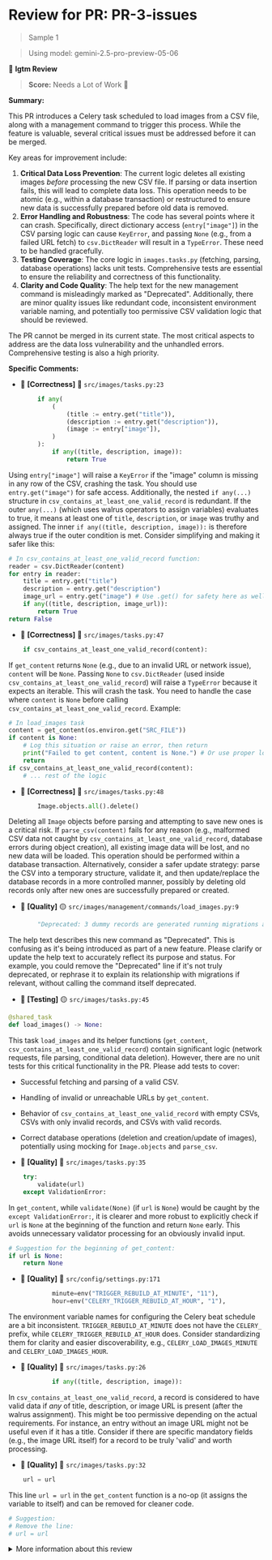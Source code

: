 # Review for PR: PR-3-issues

> Sample 1

> Using model: gemini-2.5-pro-preview-05-06


🦉 **lgtm Review**

> **Score:** Needs a Lot of Work 🚨

**Summary:**

This PR introduces a Celery task scheduled to load images from a CSV file, along with a management command to trigger this process. While the feature is valuable, several critical issues must be addressed before it can be merged.

Key areas for improvement include:
1.  **Critical Data Loss Prevention**: The current logic deletes all existing images *before* processing the new CSV file. If parsing or data insertion fails, this will lead to complete data loss. This operation needs to be atomic (e.g., within a database transaction) or restructured to ensure new data is successfully prepared before old data is removed.
2.  **Error Handling and Robustness**: The code has several points where it can crash. Specifically, direct dictionary access (`entry["image"]`) in the CSV parsing logic can cause `KeyError`, and passing `None` (e.g., from a failed URL fetch) to `csv.DictReader` will result in a `TypeError`. These need to be handled gracefully.
3.  **Testing Coverage**: The core logic in `images.tasks.py` (fetching, parsing, database operations) lacks unit tests. Comprehensive tests are essential to ensure the reliability and correctness of this functionality.
4.  **Clarity and Code Quality**: The help text for the new management command is misleadingly marked as "Deprecated". Additionally, there are minor quality issues like redundant code, inconsistent environment variable naming, and potentially too permissive CSV validation logic that should be reviewed.

The PR cannot be merged in its current state. The most critical aspects to address are the data loss vulnerability and the unhandled errors. Comprehensive testing is also a high priority.

**Specific Comments:**

- 🦉 **[Correctness]** 🔴 `src/images/tasks.py:23`




```python
        if any(
            (
                (title := entry.get("title")),
                (description := entry.get("description")),
                (image := entry["image"]),
            )
        ):
            if any((title, description, image)):
                return True
```


Using `entry["image"]` will raise a `KeyError` if the "image" column is missing in any row of the CSV, crashing the task. You should use `entry.get("image")` for safe access. Additionally, the nested `if any(...)` structure in `csv_contains_at_least_one_valid_record` is redundant. If the outer `any(...)` (which uses walrus operators to assign variables) evaluates to true, it means at least one of `title`, `description`, or `image` was truthy and assigned. The inner `if any((title, description, image)):` is therefore always true if the outer condition is met.
Consider simplifying and making it safer like this:
```python
# In csv_contains_at_least_one_valid_record function:
reader = csv.DictReader(content)
for entry in reader:
    title = entry.get("title")
    description = entry.get("description")
    image_url = entry.get("image") # Use .get() for safety here as well
    if any((title, description, image_url)):
        return True
return False
```

- 🦉 **[Correctness]** 🔴 `src/images/tasks.py:47`




```python
    if csv_contains_at_least_one_valid_record(content):
```


If `get_content` returns `None` (e.g., due to an invalid URL or network issue), `content` will be `None`. Passing `None` to `csv.DictReader` (used inside `csv_contains_at_least_one_valid_record`) will raise a `TypeError` because it expects an iterable. This will crash the task. You need to handle the case where `content` is `None` before calling `csv_contains_at_least_one_valid_record`.
Example:
```python
# In load_images task
content = get_content(os.environ.get("SRC_FILE"))
if content is None:
    # Log this situation or raise an error, then return
    print("Failed to get content, content is None.") # Or use proper logging
    return
if csv_contains_at_least_one_valid_record(content):
    # ... rest of the logic
```

- 🦉 **[Correctness]** 🔴 `src/images/tasks.py:48`




```python
        Image.objects.all().delete()
```


Deleting all `Image` objects before parsing and attempting to save new ones is a critical risk. If `parse_csv(content)` fails for any reason (e.g., malformed CSV data not caught by `csv_contains_at_least_one_valid_record`, database errors during object creation), all existing image data will be lost, and no new data will be loaded.
This operation should be performed within a database transaction. Alternatively, consider a safer update strategy: parse the CSV into a temporary structure, validate it, and then update/replace the database records in a more controlled manner, possibly by deleting old records only after new ones are successfully prepared or created.

- 🦉 **[Quality]** 🟡 `src/images/management/commands/load_images.py:9`




```python
        "Deprecated: 3 dummy records are generated running migrations already. "
```


The help text describes this new command as "Deprecated". This is confusing as it's being introduced as part of a new feature. Please clarify or update the help text to accurately reflect its purpose and status. For example, you could remove the "Deprecated" line if it's not truly deprecated, or rephrase it to explain its relationship with migrations if relevant, without calling the command itself deprecated.

- 🦉 **[Testing]** 🟡 `src/images/tasks.py:45`




```python
@shared_task
def load_images() -> None:
```


This task `load_images` and its helper functions (`get_content`, `csv_contains_at_least_one_valid_record`) contain significant logic (network requests, file parsing, conditional data deletion). However, there are no unit tests for this critical functionality in the PR. Please add tests to cover:
- Successful fetching and parsing of a valid CSV.
- Handling of invalid or unreachable URLs by `get_content`.
- Behavior of `csv_contains_at_least_one_valid_record` with empty CSVs, CSVs with only invalid records, and CSVs with valid records.
- Correct database operations (deletion and creation/update of images), potentially using mocking for `Image.objects` and `parse_csv`.

- 🦉 **[Quality]** 🔵 `src/images/tasks.py:35`




```python
    try:
        validate(url)
    except ValidationError:
```


In `get_content`, while `validate(None)` (if `url` is `None`) would be caught by the `except ValidationError:`, it is clearer and more robust to explicitly check if `url` is `None` at the beginning of the function and return `None` early. This avoids unnecessary validator processing for an obviously invalid input.
```python
# Suggestion for the beginning of get_content:
if url is None:
    return None
```

- 🦉 **[Quality]** 🔵 `src/config/settings.py:171`




```python
            minute=env("TRIGGER_REBUILD_AT_MINUTE", "11"),
            hour=env("CELERY_TRIGGER_REBUILD_AT_HOUR", "1"),
```


The environment variable names for configuring the Celery beat schedule are a bit inconsistent. `TRIGGER_REBUILD_AT_MINUTE` does not have the `CELERY_` prefix, while `CELERY_TRIGGER_REBUILD_AT_HOUR` does. Consider standardizing them for clarity and easier discoverability, e.g., `CELERY_LOAD_IMAGES_MINUTE` and `CELERY_LOAD_IMAGES_HOUR`.

- 🦉 **[Quality]** 🔵 `src/images/tasks.py:26`




```python
            if any((title, description, image)):
```


In `csv_contains_at_least_one_valid_record`, a record is considered to have valid data if *any* of title, description, or image URL is present (after the walrus assignment). This might be too permissive depending on the actual requirements. For instance, an entry without an image URL might not be useful even if it has a title. Consider if there are specific mandatory fields (e.g., the image URL itself) for a record to be truly 'valid' and worth processing.

- 🦉 **[Quality]** 🔵 `src/images/tasks.py:32`




```python
    url = url
```


This line `url = url` in the `get_content` function is a no-op (it assigns the variable to itself) and can be removed for cleaner code.
```python
# Suggestion:
# Remove the line:
# url = url
```

<details><summary>More information about this review</summary>

- **Review id**: `61f05932a5c3457dbfe447caa75ad09c`
- **Model**: `gemini-2.5-pro-preview-05-06`
- **Reviewed at**: `2025-05-15T16:00:37.304753+00:00`

> See the [📚 lgtm documentation](https://makerstreet-development.gitlab.io/elements/tools/lgtm) for more information about lgtm.

</details>
